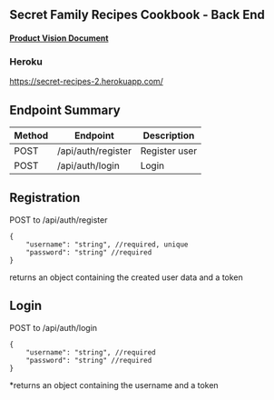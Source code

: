 ## Secret Family Recipes Cookbook - Back End

#### [Product Vision Document](https://www.notion.so/Product-Vision-9cfa483ff42d494f8cb21be15fc215f7)

### Heroku

https://secret-recipes-2.herokuapp.com/

## Endpoint Summary

| Method | Endpoint             | Description           |
 | ------ | -------------------- | --------------------- |
 | POST   | /api/auth/register   | Register user         |
 | POST   | /api/auth/login      | Login                 |

 ## Registration

 POST to /api/auth/register

 ```
 {
     "username": "string", //required, unique
     "password": "string" //required
 }
 ```

 returns an object containing the created user data and a token

 ## Login

 POST to /api/auth/login

 ```
 {
     "username": "string", //required
     "password": "string" //required
 }
 ```

 \*returns an object containing the username and a token